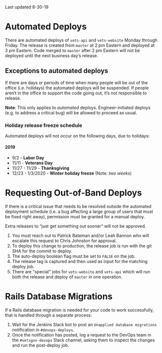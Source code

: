 Last updated 8-30-19

# Automated Deploys

There are automated deploys of `vets-api` and `vets-website` Monday through Friday. The release is created from `master` at 2 pm Eastern and deployed at 3 pm Eastern. Code merged to `master` after 2 pm Eastern will not be deployed until the next business day’s release.

## Exceptions to automated deploys

If there are days or periods of time when many people will be out of the office (i.e. holidays) the automated deploys will be suspended. If people aren’t in the office to support the code going out, it’s not responsible to release.

**Note**: This only applies to _automated_ deploys. Engineer-initiated deploys (e.g. to address a critical bug) will be allowed to proceed as usual.

### Holiday release freeze schedule

Automated deploys will not occur on the following days, due to holidays:

#### 2019

* 9/2 - **Labor Day**
* 11/11 - **Veterans Day**
* 11/27 - 11/29 - **Thanksgiving**
* 12/23 - 1/3/2020 - **Winter holiday freeze** (Note: *two weeks*)

# Requesting Out-of-Band Deploys

If there is a critical issue that needs to be resolved outside the automated deployment schedule (i.e. a bug affecting a large group of users that must be fixed right away), permission must be granted for a manual deploy.

Extra releases to “just get something out sooner” will not be approved.

1. You must reach out to Patrick Bateman and/or Leah Bannon who will escalate this request to Chris Johnston for approval.
1. To deploy this change to production, the release job is run with the git SHA for the commit to deploy.
1. The auto-deploy boolean flag must be set to `FALSE` on the job.
1. The release tag is captured and then used as input for the matching deploy job.
1. There are "special" jobs for `vets-website` and `vets-api` which will run both the release and deploy of `master` in one operation.

# Rails Database Migrations

If a Rails database migration is needed for your code to work successfully, that is handled through a separate process:

1. Wait for the Jenkins Slack bot to post an `Unapplied database migrations` notification in `#devops-deploys`.
1. Once the notification has posted, log a request to the DevOps team in the `#vetsgov-devops` Slack channel, asking them to inspect the changes and run the post-deploy job.

